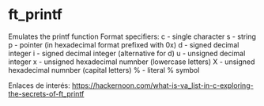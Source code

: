 # ft_printf

 Emulates the printf function
  Format specifiers:
		c - single character
 		s - string
 		p - pointer (in hexadecimal format prefixed with 0x)
 		d - signed decimal integer
 		i - signed decimal integer (alternative for d)
 		u - unsigned decimal integer
 		x - unsigned hexadecimal numnber (lowercase letters)
 		X - unsigned hexadecimal numnber (capital letters)
 		% - literal % symbol



Enlaces de interés:
https://hackernoon.com/what-is-va_list-in-c-exploring-the-secrets-of-ft_printf
